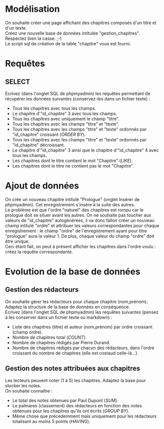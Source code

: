 # Modélisation
On souhaite créer une page affichant des chapitres composés d'un titre et d'un texte.<br>
Créez une nouvelle base de données intitulée "gestion_chapitres". Respectez bien la casse. ;-)<br>
Le script sql de création de la table "chapitre" vous est fourni.<br>

# Requêtes
## SELECT
Ecrivez (dans l'onglet SQL de phpmyadmin) les requêtes permettant de récupérer les données suivantes (conservez-les dans un fichier texte) :<br>
<ul>
    <li>Tous les chapitres avec tous les champs.</li>
    <li>Le chapitre d'"id_chapitre" 3 avec tous les champs.</li>
    <li>Tous les chapitres avec uniquement le champ "titre".</li>
    <li>Tous les chapitres avec les champs "titre" et "texte".</li>
    <li>Tous les chapitres avec les champs "titre" et "texte" ordonnés par "id_chapitre" croissant (<i>ORDER BY</i>).</li>
    <li>Tous les chapitres avec les champs "titre" et "texte" ordonnés par "id_chapitre" décroissant.</li>
    <li>Le chapitre d'"id_chapitre" 3 ainsi que le chapitre d'"id_chapitre" 4 avec tous les champs.</li>
    <li>Les chapitres dont le titre contient le mot "Chapitre" (<i>LIKE</i>).</li>
    <li>Les chapitres dont le titre ne contient pas le mot "Chapitre".</li>
</ul>

# Ajout de données
On crée un nouveau chapitre intitulé "Prologue" (onglet Insérer de phpmyadmin). Cet enregistrement s'insère à la suite des autres.<br>
Le problème est que l'ordre "naturel" des chapitres est rompu car le prologue doit se situer avant les autres. On ne souhaite pas toucher aux valeurs de "id_chapitre" autogénérées, il va donc falloir créer un nouveau champ intitulé "ordre" et attribuer les valeurs correspondantes pour chaque enregistrement : le champ "ordre" de l'enregistrement ayant pour titre "prologue" aura la valeur 1. De plus, chaque valeur du champ "ordre" doit être unique.<br>
Ceci étant fait, on peut à présent afficher les chapitres dans l'ordre voulu : créez la requête correspondante.<br>

# Evolution de la base de données
## Gestion des rédacteurs
On souhaite gérer les rédacteurs pour chaque chapitre (nom,prénom). Adaptez la structure de la base de données en conséquence.<br>
Ecrivez (dans l'onglet SQL de phpmyadmin) les requêtes suivantes (pensez à les conserver dans un fichier texte ou markdown) :<br>
<ul>
    <li>Liste des chapitres (titre) et auteur (nom,prénom) par ordre croissant (champ ordre).</li>
    <li>Nombre de chapitres total (<i>COUNT</i>).</li>
    <li>Nombre de chapitres rédigés par Pierre Durand.</li>
    <li>Nombre de chapitres rédigés par chacun des rédacteurs, dans l'ordre croissant du nombre de chapitres (elle est costaud celle-là...).</li>
</ul>

## Gestion des notes attribuées aux chapitres
Les lecteurs peuvent noter (1 à 5) les chapitres. Adaptez la base pour stocker les notes.<br>
On souhaite connaître :<br>
<ul>
    <li>Le total des notes obtenues par Paul Dupont (<i>SUM</i>).</li>
    <li>Le palmares (classement) des rédacteurs en fonction des notes obtenues pour les chapitres qu'ils ont écrits (<i>GROUP BY</i>).</li>
    <li>Même chose que précedemment mais uniquement pour les rédacteurs totalisant au moins 5 points (<i>HAVING</i>).</li>
</ul>